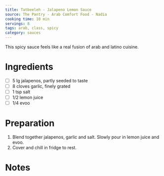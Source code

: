 ```yaml
---
title: Tatbeeleh - Jalapeno Lemon Sauce
source: The Pantry - Arab Comfort Food - Nadia
cooking time: 10 min
servings: 8
tags: arab, class, spicy
category: sauces
---
```


This spicy sauce feels like a real fusion of arab and latino cuisine.

Ingredients
===========

* [ ] 5 lg jalapenos, partly seeded to taste
* [ ] 8 cloves garlic, finely grated
* [ ] 1 tsp salt
* [ ] 1/2 lemon juice
* [ ] 1/4 evoo

Preparation
===========
1. Blend together jalapenos, garlic and salt. Slowly pour in lemon juice and evoo.
2. Cover and chill in fridge to rest.

Notes
=====

